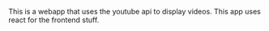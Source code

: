 This is a webapp that uses the youtube api to display videos.
This app uses react for the frontend stuff.
